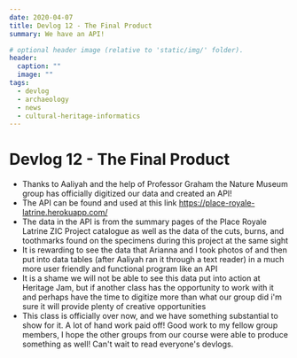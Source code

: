 ```yaml
---
date: 2020-04-07
title: Devlog 12 - The Final Product
summary: We have an API!

# optional header image (relative to 'static/img/' folder).
header:
  caption: ""
  image: ""
tags:
  - devlog
  - archaeology
  - news
  - cultural-heritage-informatics
---
```


# Devlog 12 - The Final Product
* Thanks to Aaliyah and the help of Professor Graham the Nature Museum group has officially digitized our data and created an API! 
* The API can be found and used at this link https://place-royale-latrine.herokuapp.com/
* The data in the API is from the summary pages of the Place Royale Latrine ZIC Project catalogue as well as the data of the cuts, burns, and toothmarks found on the specimens during this project at the same sight 
* It is rewarding to see the data that Arianna and I took photos of and then put into data tables (after Aaliyah ran it through a text reader) in a much more user friendly and functional program like an API
* It is a shame we will not be able to see this data put into action at Heritage Jam, but if another class has the opportunity to work with it and perhaps have the time to digitize more than what our group did i'm sure it will provide plenty of creative opportunities
* This class is officially over now, and we have something substantial to show for it. A lot of hand work paid off! Good work to my fellow group members, I hope the other groups from our course were able to produce something as well! Can't wait to read everyone's devlogs.


